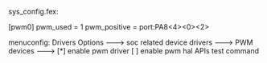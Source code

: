 sys_config.fex:

[pwm0]
pwm_used        = 1
pwm_positive    = port:PA8<4><0><2><default>


menuconfig:
Drivers Options  --->
    soc related device drivers  --->
        PWM devices --->
            [*] enable pwm driver
            [ ]   enable pwm hal APIs test command